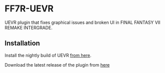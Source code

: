 # FF7R-UEVR

UEVR plugin that fixes graphical issues and broken UI in FINAL FANTASY VII REMAKE INTERGRADE.

## Installation

Install the nightly build of UEVR [from here](https://github.com/praydog/UEVR-nightly/releases/latest).

Download the latest release of the plugin from [here](https://github.com/praydog/FF7R-UEVR/releases/latest)